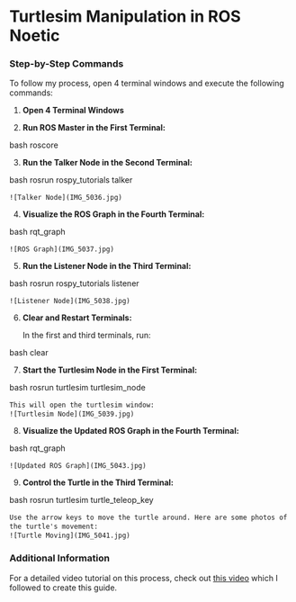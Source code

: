 # Turtlesim Manipulation in ROS Noetic

### Step-by-Step Commands

To follow my process, open 4 terminal windows and execute the following commands:

1. **Open 4 Terminal Windows**

2. **Run ROS Master in the First Terminal:**

    
bash
    roscore


3. **Run the Talker Node in the Second Terminal:**

    
bash
    rosrun rospy_tutorials talker


    ![Talker Node](IMG_5036.jpg)

4. **Visualize the ROS Graph in the Fourth Terminal:**

    
bash
    rqt_graph


    ![ROS Graph](IMG_5037.jpg)

5. **Run the Listener Node in the Third Terminal:**

    
bash
    rosrun rospy_tutorials listener


    ![Listener Node](IMG_5038.jpg)

6. **Clear and Restart Terminals:**

    In the first and third terminals, run:

    
bash
    clear


7. **Start the Turtlesim Node in the First Terminal:**

    
bash
    rosrun turtlesim turtlesim_node


    This will open the turtlesim window:
    ![Turtlesim Node](IMG_5039.jpg)

8. **Visualize the Updated ROS Graph in the Fourth Terminal:**

    
bash
    rqt_graph


    ![Updated ROS Graph](IMG_5043.jpg)

9. **Control the Turtle in the Third Terminal:**

    
bash
    rosrun turtlesim turtle_teleop_key


    Use the arrow keys to move the turtle around. Here are some photos of the turtle's movement:        
    ![Turtle Moving](IMG_5041.jpg)

### Additional Information

For a detailed video tutorial on this process, check out [this video](https://youtu.be/4aUp2703FFY?si=7ULU46Xo4BpqVSNz) which I followed to create this guide.

